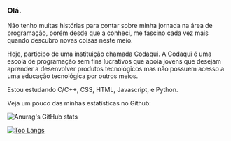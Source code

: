 ### Olá.
 
 Não tenho muitas histórias para contar sobre minha jornada na área de programação, porém desde que a conheci, me fascino cada vez mais quando descubro novas coisas neste meio.
 
 Hoje, participo de uma instituição chamada <a href=https://codaqui.dev/>Codaqui</a>. A <a href=https://codaqui.dev/>Codaqui</a> é uma escola de programação sem fins lucrativos que apoia jovens que desejam aprender a desenvolver produtos tecnológicos mas não possuem acesso a uma educação tecnológica por outros meios.
 
 Estou estudando C/C++, CSS, HTML, Javascript, e Python.
 
 Veja um pouco das minhas estatísticas no Github:
 
 ![Anurag's GitHub stats](https://github-readme-stats.vercel.app/api?username=LuizFernando-TC&show_icons=true&theme=vue-dark)
 
 [![Top Langs](https://github-readme-stats.vercel.app/api/top-langs/?username=anuraghazra&layout=compact)](https://github.com/anuraghazra/github-readme-stats)
